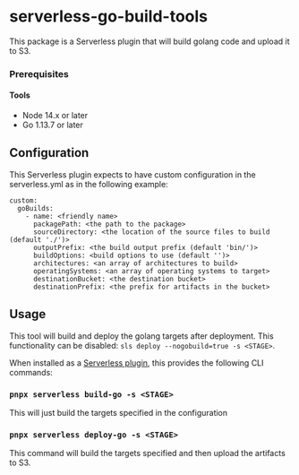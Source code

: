 # serverless-go-build-tools

This package is a Serverless plugin that will build golang code and upload it to S3.

### Prerequisites

#### Tools

- Node 14.x or later
- Go 1.13.7 or later

## Configuration

This Serverless plugin expects to have custom configuration in the serverless.yml as in the following
example:

```
custom:
  goBuilds:
    - name: <friendly name>
      packagePath: <the path to the package>
      sourceDirectory: <the location of the source files to build (default './')>
      outputPrefix: <the build output prefix (default 'bin/')>
      buildOptions: <build options to use (default '')>
      architectures: <an array of architectures to build>
      operatingSystems: <an array of operating systems to target>
      destinationBucket: <the destination bucket>
      destinationPrefix: <the prefix for artifacts in the bucket>
```

## Usage

This tool will build and deploy the golang targets after deployment. This functionality can be disabled:
`sls deploy --nogobuild=true -s <STAGE>`.

When installed as a [Serverless plugin](https://serverless.com/framework/docs/providers/aws/guide/plugins/), this provides the following CLI commands:

### `pnpx serverless build-go -s <STAGE>`

This will just build the targets specified in the configuration

### `pnpx serverless deploy-go -s <STAGE>`

This command will build the targets specified and then upload the artifacts to S3.
